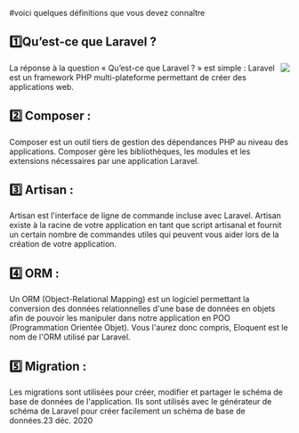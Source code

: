 #voici quelques définitions que vous devez connaître

## 1️⃣Qu’est-ce que Laravel ?
<img align='right' src="https://laravel.com/img/logomark.min.svg">
La réponse à la question « Qu’est-ce que Laravel ? » est simple : Laravel est un framework PHP multi-plateforme permettant de créer des applications web.

## 2️⃣ Composer :
Composer est un outil tiers de gestion des dépendances PHP au niveau des applications. Composer gère les bibliothèques, les modules et les extensions nécessaires par une application Laravel.

## 3️⃣ Artisan :
Artisan est l'interface de ligne de commande incluse avec Laravel. Artisan existe à la racine de votre application en tant que script artisanal et fournit un certain nombre de commandes utiles qui peuvent vous aider lors de la création de votre application.

## 4️⃣ ORM :
Un ORM (Object-Relational Mapping) est un logiciel permettant la conversion des données relationnelles d'une base de données en objets afin de pouvoir les manipuler dans notre application en POO (Programmation Orientée Objet). Vous l'aurez donc compris, Eloquent est le nom de l'ORM utilisé par Laravel.

## 5️⃣ Migration :
Les migrations sont utilisées pour créer, modifier et partager le schéma de base de données de l'application. Ils sont utilisés avec le générateur de schéma de Laravel pour créer facilement un schéma de base de données.23 déc. 2020

